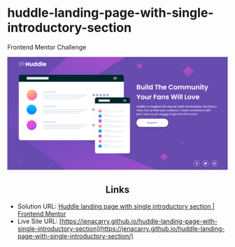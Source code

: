 # huddle-landing-page-with-single-introductory-section

Frontend Mentor Challenge

<div align="center">

![](assets/images/page.png)

</div>

<h2 align="center">Links</h2>

- Solution URL: [Huddle landing page with single introductory section | Frontend Mentor](https://www.frontendmentor.io/solutions/huddle-landing-page-with-a-single-introductory-section-3z8PwyScLR)
- Live Site URL: [https://jenacarry.github.io/huddle-landing-page-with-single-introductory-section](https://jenacarry.github.io/huddle-landing-page-with-single-introductory-section/)
